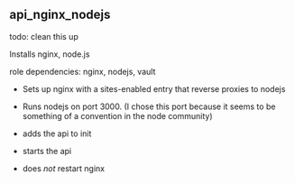 api_nginx_nodejs
----------------


todo: clean this up

Installs nginx, node.js


role dependencies: nginx, nodejs, vault


 + Sets up nginx with a sites-enabled entry that reverse proxies to nodejs
 
 + Runs nodejs on port 3000.  (I chose this port because it seems to be something of a convention in the node community)

 + adds the api to init

 + starts the api

 + does _not_ restart nginx